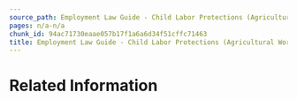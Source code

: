 ```yaml
---
source_path: Employment Law Guide - Child Labor Protections (Agricultural Work).md
pages: n/a-n/a
chunk_id: 94ac71730eaae057b17f1a6a6d34f51cffc71463
title: Employment Law Guide - Child Labor Protections (Agricultural Work)
---
```

# Related Information

